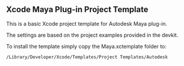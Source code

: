 Xcode Maya Plug-in Project Template
-----------------------------------

This is a basic Xcode project template for Autodesk Maya plug-in.

The settings are based on the project examples provided in the devkit.

To install the template simply copy the Maya.xctemplate folder to:

    /Library/Developer/Xcode/Templates/Project Templates/Autodesk
